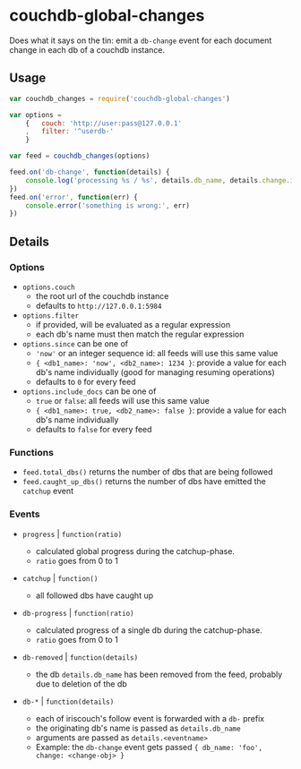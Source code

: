 couchdb-global-changes
======================

Does what it says on the tin: emit a `db-change` event for each document change in each db of a couchdb instance.


Usage
-----

```javascript
var couchdb_changes = require('couchdb-global-changes')

var options = 
    {   couch: 'http://user:pass@127.0.0.1'
    ,   filter: '^userdb-'
    }

var feed = couchdb_changes(options)

feed.on('db-change', function(details) {
    console.log('processing %s / %s', details.db_name, details.change.id)
})
feed.on('error', function(err) {
    console.error('something is wrong:', err)
})
```


Details
-------

### Options

* `options.couch`
    * the root url of the couchdb instance
    * defaults to `http://127.0.0.1:5984`
* `options.filter`
    * if provided, will be evaluated as a regular expression
    * each db's name must then match the regular expression
* `options.since` can be one of
    * `'now'` or an integer sequence id: all feeds will use this same value
    * `{ <db1_name>: 'now', <db2_name>: 1234 }`: provide a value for each db's name individually (good for managing resuming operations)
    * defaults to `0` for every feed
* `options.include_docs` can be one of
    * `true` or `false`: all feeds will use this same value
    * `{ <db1_name>: true, <db2_name>: false }`: provide a value for each db's name individually
    * defaults to `false` for every feed

### Functions

* `feed.total_dbs()` returns the number of dbs that are being followed
* `feed.caught_up_dbs()` returns the number of dbs have emitted the `catchup` event

### Events

* `progress` | `function(ratio)`
    * calculated global progress during the catchup-phase.
    * `ratio` goes from 0 to 1

* `catchup` | `function()`
    * all followed dbs have caught up

* `db-progress` | `function(ratio)`
    * calculated progress of a single db during the catchup-phase.
    * `ratio` goes from 0 to 1

* `db-removed` | `function(details)`
    * the db `details.db_name` has been removed from the feed, probably due to deletion of the db

* `db-*` | `function(details)`
    * each of iriscouch's follow event is forwarded with a `db-` prefix
    * the originating db's name is passed as `details.db_name`
    * arguments are passed as `details.<eventname>`
    * Example: the `db-change` event gets passed `{ db_name: 'foo', change: <change-obj> }`

